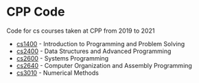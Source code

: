 # CPP Code

Code for cs courses taken at CPP from 2019 to 2021

* [cs1400](https://github.com/maxhartke/cpp-code/tree/main/cs2400) - Introduction to Programming and Problem Solving
* [cs2400](https://github.com/maxhartke/cpp-code/tree/main/cs2400) - Data Structures and Advanced Programming
* [cs2600](https://github.com/maxhartke/cpp-code/tree/main/cs2600) - Systems Programming
* [cs2640](https://github.com/maxhartke/cpp-code/tree/main/cs2640) - Computer Organization and Assembly Programming
* [cs3010](https://github.com/maxhartke/cpp-code/tree/main/cs3010) - Numerical Methods
